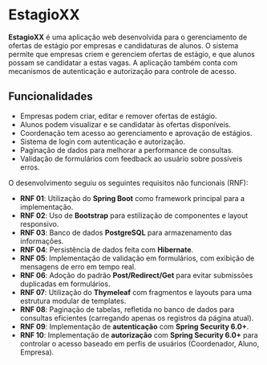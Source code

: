 # EstagioXX

**EstagioXX** é uma aplicação web desenvolvida para o gerenciamento de ofertas de estágio por empresas e candidaturas de alunos. O sistema permite que empresas criem e gerenciem ofertas de estágio, e que alunos possam se candidatar a estas vagas. A aplicação também conta com mecanismos de autenticação e autorização para controle de acesso.

## Funcionalidades

- Empresas podem criar, editar e remover ofertas de estágio.
- Alunos podem visualizar e se candidatar às ofertas disponíveis.
- Coordenação tem acesso ao gerenciamento e aprovação de estágios.
- Sistema de login com autenticação e autorização.
- Paginação de dados para melhorar a performance de consultas.
- Validação de formulários com feedback ao usuário sobre possíveis erros.


O desenvolvimento seguiu os seguintes requisitos não funcionais (RNF):

- **RNF 01**: Utilização do **Spring Boot** como framework principal para a implementação.
- **RNF 02**: Uso de **Bootstrap** para estilização de componentes e layout responsivo.
- **RNF 03**: Banco de dados **PostgreSQL** para armazenamento das informações.
- **RNF 04**: Persistência de dados feita com **Hibernate**.
- **RNF 05**: Implementação de validação em formulários, com exibição de mensagens de erro em tempo real.
- **RNF 06**: Adoção do padrão **Post/Redirect/Get** para evitar submissões duplicadas em formulários.
- **RNF 07**: Utilização do **Thymeleaf** com fragmentos e layouts para uma estrutura modular de templates.
- **RNF 08**: Paginação de tabelas, refletida no banco de dados para consultas eficientes (carregando apenas os registros da página atual).
- **RNF 09**: Implementação de **autenticação** com **Spring Security 6.0+**.
- **RNF 10**: Implementação de **autorização** com **Spring Security 6.0+** para controlar o acesso baseado em perfis de usuários (Coordenador, Aluno, Empresa).


